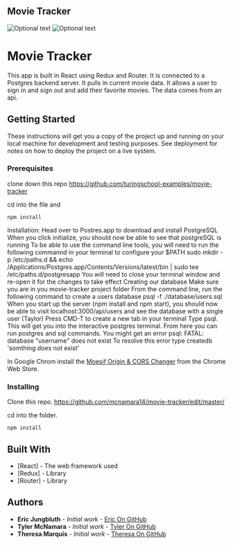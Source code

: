 ## Movie Tracker

![Optional text](../master/images/movie-tracker-recent-movies.png)
![Optional text](../master/images/movie-tracker-login-signup.png)


# Movie Tracker

This app is built in React using Redux and Router.  It is connected to a Postgres backend server.  It pulls in current movie data.  It allows a user to sign in and sign out and add their favorite movies.  The data comes from an api.

## Getting Started

These instructions will get you a copy of the project up and running on your local machine for development and testing purposes. See deployment for notes on how to deploy the project on a live system.

### Prerequisites

clone down this repo https://github.com/turingschool-examples/movie-tracker

cd into the file and

```
npm install
```
Installation:
Head over to Postres.app to download and install PostgreSQL
When you click initialize, you should now be able to see that postgreSQL is running
To be able to use the command line tools, you will need to run the following commannd in your terminal to configure your $PATH sudo mkdir -p /etc/paths.d && echo /Applications/Postgres.app/Contents/Versions/latest/bin | sudo tee /etc/paths.d/postgresapp
You will need to close your terminal window and re-open it for the changes to take effect
Creating our database
Make sure you are in you movie-tracker project folder
From the command line, run the following command to create a users database psql -f ./database/users.sql
When you start up the server (npm install and npm start), you should now be able to visit localhost:3000/api/users and see the database with a single user (Taylor)
Press CMD-T to create a new tab in your terminal
Type psql. This will get you into the interactive postgres terminal. From here you can run postgres and sql commands. You might get an error psql: FATAL: database "username" does not exist To resolve this error type createdb 'somthing does not exist'

In Google Chrom install the [Moesif Origin & CORS Changer](https://chrome.google.com/webstore/detail/moesif-origin-cors-change/digfbfaphojjndkpccljibejjbppifbc?hl=en
) from the Chrome Web Store.

### Installing

Clone this repo.  https://github.com/mcnamara14/movie-tracker/edit/master/

cd into the folder.

```
npm install
```

## Built With

* [React] - The web framework used
* [Redux] - Library
* [Router] - Library 

## Authors

* **Eric Jungbluth** - *Initial work* - [Eric On GitHub](https://github.com/EricMellow)
* **Tyler McNamara** - *Initial work* - [Tyler On GitHub](https://github.com/mcnamara14)
* **Theresa Marquis** - *Initial work* - [Theresa On GitHub](https://github.com/tmcjunkinmarquis)
